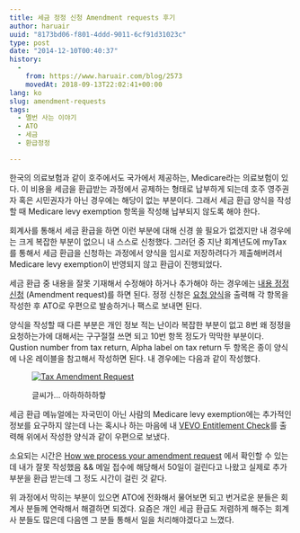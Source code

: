 ```yaml
---
title: 세금 정정 신청 Amendment requests 후기
author: haruair
uuid: "8173bd06-f801-4ddd-9011-6cf91d31023c"
type: post
date: "2014-12-10T00:40:37"
history:
  - 
    from: https://www.haruair.com/blog/2573
    movedAt: 2018-09-13T22:02:41+00:00
lang: ko
slug: amendment-requests
tags:
  - 멜번 사는 이야기
  - ATO
  - 세금
  - 환급정정

---
```

한국의 의료보험과 같이 호주에서도 국가에서 제공하는, Medicare라는 의료보험이 있다. 이 비용을 세금을 환급받는 과정에서 공제하는 형태로 납부하게 되는데 호주 영주권자 혹은 시민권자가 아닌 경우에는 해당이 없는 부분이다. 그래서 세금 환급 양식을 작성할 때 Medicare levy exemption 항목을 작성해 납부되지 않도록 해야 한다.

회계사를 통해서 세금 환급을 하면 이런 부분에 대해 신경 쓸 필요가 없겠지만 내 경우에는 크게 복잡한 부분이 없으니 내 스스로 신청했다. 그러던 중 지난 회계년도에 myTax를 통해서 세금 환급을 신청하는 과정에서 양식을 임시로 저장하려다가 제출해버려서 Medicare levy exemption이 반영되지 않고 환급이 진행되었다.

세금 환급 중 내용을 잘못 기재해서 수정해야 하거나 추가해야 하는 경우에는 [내용 정정 신청][1] (Amendment request)를 하면 된다. 정정 신청은 [요청 양식][2]을 출력해 각 항목을 작성한 후 ATO로 우편으로 발송하거나 팩스로 보내면 된다.

양식을 작성할 때 다른 부분은 개인 정보 적는 난이라 복잡한 부분이 없고 8번 왜 정정을 요청하는가에 대해서는 구구절절 쓰면 되고 10번 항목 정도가 막막한 부분이다. Qustion number from tax return, Alpha label on tax return 두 항목은 종이 양식에 나온 레이블을 참고해서 작성하면 된다. 내 경우에는 다음과 같이 작성했다.<figure id="flicker-15986968145_2164e0f73a" class="wp-caption aligncenter">

[<img src="https://farm9.staticflickr.com/8648/15986968145_2164e0f73a.jpg?w=660&#038;ssl=1" alt="Tax Amendment Request" class="aligncenter " data-recalc-dims="1" />][3]<figcaption class="wp-caption-text">글씨가&#8230; 아하하하하핳</figcaption></figure> 

세금 환급 메뉴얼에는 자국민이 아닌 사람의 Medicare levy exemption에는 추가적인 정보를 요구하지 않는데 나는 혹시나 하는 마음에 내 [VEVO Entitlement Check][4]를 출력해 위에서 작성한 양식과 같이 우편으로 보냈다.

소요되는 시간은 [How we process your amendment request][5] 에서 확인할 수 있는데 내가 잘못 작성했음 && 메일 접수에 해당해서 50일이 걸린다고 나왔고 실제로 추가 부분을 환급 받는데 그 정도 시간이 걸린 것 같다.

위 과정에서 막히는 부분이 있으면 ATO에 전화해서 물어보면 되고 번거로운 분들은 회계사 분들께 연락해서 해결하면 되겠다. 요즘은 개인 세금 환급도 저렴하게 해주는 회계사 분들도 많은데 다음엔 그 분들 통해서 일을 처리해야겠다고 느꼈다.

 [1]: https://www.ato.gov.au/Individuals/Tax-return/2014/Supporting-information/Amendment-requests/
 [2]: https://www.ato.gov.au/Forms/Amendment-of-income-tax-return-for-individuals/
 [3]: http://www.flickr.com/photos/90112078@N08/15986968145 "Tax Amendment Request"
 [4]: http://www.immi.gov.au/Services/Pages/vevo/vevo-overview.aspx
 [5]: https://www.ato.gov.au/General/Correct-a-mistake-or-dispute-a-decision/Correct-(amend)-an-income-tax-return/Amendments/How-we-process-your-amendment-request/